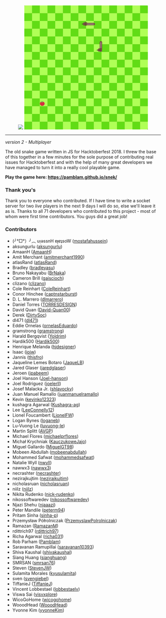<p align="center">
<img src='https://i.imgur.com/j95GpFY.png' />
<img src='images/snek_demo.gif' />
<hr>
</p>

*version 2 - Multiplayer*

The old snake game written in JS for Hacktoberfest 2018. I threw the base of this together in a few minutes for the sole purpose of contributing real issues for Hacktoberfest and with the help of many great developers we have managed to turn it into a really cool playable game.

**Play the game here: https://pamblam.github.io/snek/**

### Thank you's

Thank you to everyone who contributed. If I have time to write a socket server for two *live* players in the next 9 days I will do so, else we'll leave it as is. Thanks to all 71 developers who contributed to this project - most of whom were first time contributors. You guys did a great job!

### Contributors

 - (╯°□°）╯︵ uᴉǝssnH ɐɟɐʇsoW ([mostafahussein](https://github.com/mostafahussein))
 - aksungurlu ([aksungurlu](https://github.com/aksungurlu))
 - AmaanH ([AmaanH](https://github.com/AmaanH))
 - Amit Merchant ([amitmerchant1990](https://github.com/amitmerchant1990))
 - atlasRand ([atlasRand](https://github.com/atlasRand))
 - Bradley ([bradleyasu](https://github.com/bradleyasu))
 - Bruno Nakayabu ([BrNaka](https://github.com/BrNaka))
 - Cameron Brill ([gaiscioch](https://github.com/gaiscioch))
 - clizano ([clizano](https://github.com/clizano))
 - Cole Reinhart ([ColeReinhart](https://github.com/ColeReinhart))
 - Conor Hinchee ([captnstarburst](https://github.com/captnstarburst))
 - D. L. Marrero ([dlmarrero](https://github.com/dlmarrero))
 - Daniel Torres ([TORRESDESIGN](https://github.com/TORRESDESIGN))
 - David Quan ([David-Quan00](https://github.com/David-Quan00))
 - Derek ([DirtySoc](https://github.com/DirtySoc))
 - dl471 ([dl471](https://github.com/dl471))
 - Eddie Ornelas ([ornelasEduardo](https://github.com/ornelasEduardo))
 - gramstrong ([gramstrong](https://github.com/gramstrong))
 - Harald Bergqvist ([Yoldrim](https://github.com/Yoldrim))
 - Hardik500 ([Hardik500](https://github.com/Hardik500))
 - Henrique Melanda ([hjdesigner](https://github.com/hjdesigner))
 - Isaac ([iojw](https://github.com/iojw))
 - Jannis ([thisfro](https://github.com/thisfro))
 - Jaqueline Lemes Botaro ([JaqueLB](https://github.com/JaqueLB))
 - Jared Glaser ([jaredglaser](https://github.com/jaredglaser))
 - Jeroen ([jpabeem](https://github.com/jpabeem))
 - Joel Hanson ([Joel-hanson](https://github.com/Joel-hanson))
 - Joel Rodriguez ([joelerll](https://github.com/joelerll))
 - Josef Malacka Jr. ([shlavocky](https://github.com/shlavocky))
 - Juan Manuel Ramallo ([juanmanuelramallo](https://github.com/juanmanuelramallo))
 - Kevin ([kevinko12323](https://github.com/kevinko12323))
 - kushagra Agarwal ([Kushagra-ag](https://github.com/Kushagra-ag))
 - Lee ([LeeConnelly12](https://github.com/LeeConnelly12))
 - Lionel Foucambert ([LionelFW](https://github.com/LionelFW))
 - Logan Bynes ([loganeb](https://github.com/loganeb))
 - Lu-Vuong Le ([luvuong-le](https://github.com/luvuong-le))
 - Martin Splitt ([AVGP](https://github.com/AVGP))
 - Michael Flores ([michaelprflores](https://github.com/michaelprflores))
 - Michał Krychniak ([KauczukoweJajo](https://github.com/KauczukoweJajo))
 - Miguel Gallardo ([MiguelGT98](https://github.com/MiguelGT98))
 - Mobeen Abdullah ([mobeenabdullah](https://github.com/mobeenabdullah))
 - Mohammed Safwat ([mohammedsafwat](https://github.com/mohammedsafwat))
 - Natalie Wyll ([nwyll](https://github.com/nwyll))
 - nawwx3 ([nawwx3](https://github.com/nawwx3))
 - necrashter ([necrashter](https://github.com/necrashter))
 - nezirajkujtim ([nezirajkujtim](https://github.com/nezirajkujtim))
 - nicholasruan ([nicholasruan](https://github.com/nicholasruan))
 - niilz ([niilz](https://github.com/niilz))
 - Nikita Rudenko ([nick-rudenko](https://github.com/nick-rudenko))
 - nikossoftwaredev ([nikossoftwaredev](https://github.com/nikossoftwaredev))
 - Njazi Shehu ([njaaazi](https://github.com/njaaazi))
 - Peter Mandile ([peterm94](https://github.com/peterm94))
 - Pritam Sinha ([sinha-p](https://github.com/sinha-p))
 - Przemysław Półrolniczak ([PrzemyslawPolrolniczak](https://github.com/PrzemyslawPolrolniczak))
 - Ramazan ([RamazanM](https://github.com/RamazanM))
 - rdittrich97 ([rdittrich97](https://github.com/rdittrich97))
 - Richa Agarwal ([richa031](https://github.com/richa031))
 - Rob Parham ([Pamblam](https://github.com/Pamblam))
 - Saravanan Ramupillai ([saravanan10393](https://github.com/saravanan10393))
 - Shiva Kaushal ([shivakaushal](https://github.com/shivakaushal))
 - Siang Huang ([sianghuang](https://github.com/sianghuang))
 - SMRSAN ([smrsan76](https://github.com/smrsan76))
 - Steven ([StevenJW](https://github.com/StevenJW))
 - Sulamita Morales ([kyusulamita](https://github.com/kyusulamita))
 - sven ([svengiebel](https://github.com/svengiebel))
 - TiffanieJ ([TiffanieJ](https://github.com/TiffanieJ))
 - Vincent Lobbestael ([lobbestaelv](https://github.com/lobbestaelv))
 - Viswa Sai ([visvxplore](https://github.com/visvxplore))
 - WicoGoHome ([wicogohome](https://github.com/wicogohome))
 - WooodHead ([WooodHead](https://github.com/WooodHead))
 - Yvonne Kim ([yvonneKim](https://github.com/yvonneKim))

